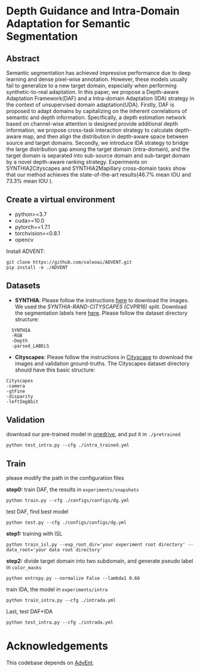# Depth Guidance and Intra-Domain Adaptation for Semantic Segmentation

## Abstract 
Semantic segmentation has achieved impressive performance due to deep learning and dense pixel-wise annotation. However,  these models usually fail to generalize to a new target domain, especially when performing synthetic-to-real adaptation.  In this paper,  we propose a Depth-aware Adaptation Framework(DAF) and a  Intra-domain Adaptation (IDA) strategy in the context of unsupervised domain adaptation(UDA). Firstly, DAF is proposed to adapt domains by capitalizing on the inherent correlations of semantic and depth information. Specifically, a depth estimation network based on channel-wise attention is designed provide additional depth information, we propose cross-task interaction strategy to calculate depth-aware map, and then align the distribution in depth-aware space between source and target domains. Secondly, we introduce IDA strategy to bridge the large distribution gap among the target domain (intra-domain), and the target domain is separated into sub-source domain and sub-target domain by a novel depth-aware ranking strategy. Experiments on SYNTHIA2Cityscapes and SYNTHIA2Mapillary cross-domain tasks show that our method achieves the state-of-the-art results(46.7% mean IOU and 73.3% mean IOU ).


## Create a virtual environment

- python>=3.7
- cuda>=10.0
- pytorch==1.7.1
- torchvision==0.8.1
- opencv

Install ADVENT:
```
git clone https://github.com/valeoai/ADVENT.git
pip install -e ./ADVENT
```

## Datasets

- **SYNTHIA**: Please follow the instructions [here](http://synthia-dataset.net/downloads/) to download the images. We used the _SYNTHIA-RAND-CITYSCAPES (CVPR16)_ split. Download the segmentation labels here [here](https://drive.google.com/file/d/1TA0FR-TRPibhztJI5-OFP4iBNaDDkQFa/view?usp=sharing). Please follow the dataset directory structure:
```
  SYNTHIA
  -RGB
  -Depth
  -parsed_LABELS

```
- **Cityscapes**: Please follow the instructions in [Cityscape](https://www.cityscapes-dataset.com/) to download the images and validation ground-truths. The Cityscapes dataset directory should have this basic structure:
```
Cityscapes
-camera
-gtFine
-disparity
-leftImg8bit
```

## Validation

download our pre-trained model in [onedrive](https://1drv.ms/u/s!AhZkFAnZvCoKzUc1gA9QubsETyOB?e=cWY2hR), and put it in `./pretrained`
```
python test_intra.py --cfg ./intra_trained.yml
```

## Train
please modify the  path in the configuration files

**step0:**
train DAF, the results in `experiments/snapshots`
```
python train.py --cfg ./configs/configs/dg.yml 
```
test DAF, find best model
```
python test.py --cfg ./configs/configs/dg.yml
``` 
**step1:**
training with ISL
```
python train_isl.py --exp_root_dir='your experiment root directory' --data_root='your data root directory'
```

**step2:**
divide target domain into two subdomain, and generate  pseudo label in `color_masks`
```
python entropy.py --normalize False --lambda1 0.66
```
train IDA, the model in `experiments/intra`
```
python train_intra.py --cfg ./intrada.yml
```
Last, test DAF+IDA
```
python test_intra.py --cfg ./intrada.yml
```
# Acknowledgements
This codebase depends on [AdvEnt](https://github.com/valeoai/ADVENT).

